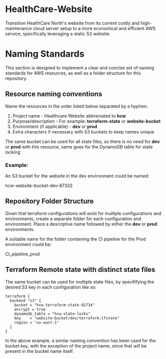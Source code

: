 # HealthCare-Website
Transition HealthCare North's website from its current costly and high-maintenance cloud server setup to a more economical and efficient AWS service, specifically leveraging a static S3 website.


# Naming Standards
This section is designed to implement a clear and concise set of naming standards for AWS resources, as well as a folder structure for this repository.

## Resource naming conventions
Name the resources in the order listed below separated by a hyphen:

1. Project name - Healthcare Website abbreviated to **hcw**
2. Purpose/description - For example: **terraform-state** or **website-bucket**
3. Environment (if applicable) - **dev** or **prod**
4. Extra characters if necessary with S3 buckets to keep names unique

The same bucket can be used for all state files, so there is no need for **dev** or **prod** with this resource, same goes for the DynamoDB table for state locking

### Example:
An S3 bucket for the website in the dev environment could be named:

hcw-website-bucket-dev-87332

## Repository Folder Structure
Given that terraform configurations will exist for multiple configurations and environments, create a separate folder for each configuration and environment. Place a descriptive name followed by either the **dev** or **prod** environments. 

A suitable name for the folder containing the CI pipeline for the Prod environment could be:

CI_pipeline_prod

## Terraform Remote state with distinct state files
The same bucket can be used for multiple state files, by specififying the desired S3 key in each configuration like so:

~~~
terraform {
  backend "s3" {
    bucket = "hcw-terraform-state-82734"
    encrypt = true    
    dynamodb_table = "hcw-state-locks"
    key    = "website-bucket/dev/terraform.tfstate"
    region = "us-east-1"
  }
}
~~~

In the above example, a similar naming convention has been used for the bucket key, with the exception of the project name, since that will be present in the bucket name itself. 